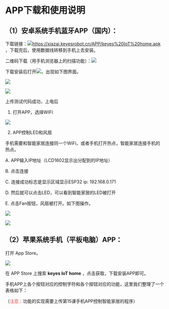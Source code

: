 # APP下载和使用说明

## （1）安卓系统手机蓝牙APP（国内）：

下载链接：![](media/f1ebec09a6a924e66654e11bbf3e8827.png)<https://xiazai.keyesrobot.cn/APP/keyes%20IoT%20home.apk> ，下载完后，使用数据线转移到手机上去安装。



二维码下载（用手机浏览器上的扫描功能）：![](media/049a27bbb2e7410c404f8a03aa9f0eef.png)

下载安装后打开![](media/7ec5f89710521709c29fbe26f6e2ddb9.jpeg)，出现如下图界面。

![](media/fcb1414758ce8d42810f3e0c22e0d8fb.png)

![](media/8e7c339852876017b41a39d5a0b31323.png)

上传测试代码成功，上电后

1. 打开APP，选择WIFI

![](media/d1cf201be878301328acdb765b4ec3b1.png)

2. APP控制LED和风扇

手机需要和智能家居连接同一个WiFi，或者手机打开热点，智能家居连接手机的热点。

A. APP输入IP地址（LCD1602显示出分配到的IP地址）

B. 点击连接

C. 连接成功标志是显示区域显示ESP32 ip: 192.168.0.171

D. 然后就可以点击LED，可以看到智能家居的LED被打开

E. 点击Fan按钮，风扇被打开。如下图操作。

![](media/426c73480e4513751bf99667b3ea7e58.png)  

![](media/ffdb33832de6eefc32545d6ef4e49128.png)

## （2）苹果系统手机（平板电脑）APP：

打开 App Store。

![](media/eeccf6fd30106842b44464a3dc598f0c.png)

在 APP Store 上搜索 **keyes IoT home** ，点击获取，下载安装APP即可。

手机APP上各个按钮对应的控制字符和各个按钮对应的功能，这里我们整理了一个表格如下：

（<span style="color: rgb(255, 76, 65);">注意：</span>功能的实现需要上传第15课手机APP控制智能家居的程序）







